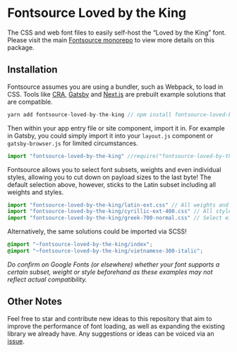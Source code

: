 # Fontsource Loved by the King

The CSS and web font files to easily self-host the “Loved by the King” font. Please visit the main [Fontsource monorepo](https://github.com/DecliningLotus/fontsource) to view more details on this package.

## Installation

Fontsource assumes you are using a bundler, such as Webpack, to load in CSS. Tools like [CRA](https://create-react-app.dev/), [Gatsby](https://www.gatsbyjs.org/) and [Next.js](https://nextjs.org/) are prebuilt example solutions that are compatible.

```javascript
yarn add fontsource-loved-by-the-king // npm install fontsource-loved-by-the-king
```

Then within your app entry file or site component, import it in. For example in Gatsby, you could simply import it into your `layout.js` component or `gatsby-browser.js` for limited circumstances.

```javascript
import "fontsource-loved-by-the-king" //require("fontsource-loved-by-the-king")
```

Fontsource allows you to select font subsets, weights and even individual styles, allowing you to cut down on payload sizes to the last byte! The default selection above, however, sticks to the Latin subset including all weights and styles.

```javascript
import "fontsource-loved-by-the-king/latin-ext.css" // All weights and styles included.
import "fontsource-loved-by-the-king/cyrillic-ext-400.css" // All styles included.
import "fontsource-loved-by-the-king/greek-700-normal.css" // Select either normal or italic.
```

Alternatively, the same solutions could be imported via SCSS!

```scss
@import "~fontsource-loved-by-the-king/index";
@import "~fontsource-loved-by-the-king/vietnamese-300-italic";
```

_Do confirm on Google Fonts (or elsewhere) whether your font supports a certain subset, weight or style beforehand as these examples may not reflect actual compatibility._

## Other Notes

Feel free to star and contribute new ideas to this repository that aim to improve the performance of font loading, as well as expanding the existing library we already have. Any suggestions or ideas can be voiced via an [issue](https://github.com/DecliningLotus/fontsource/issues).
